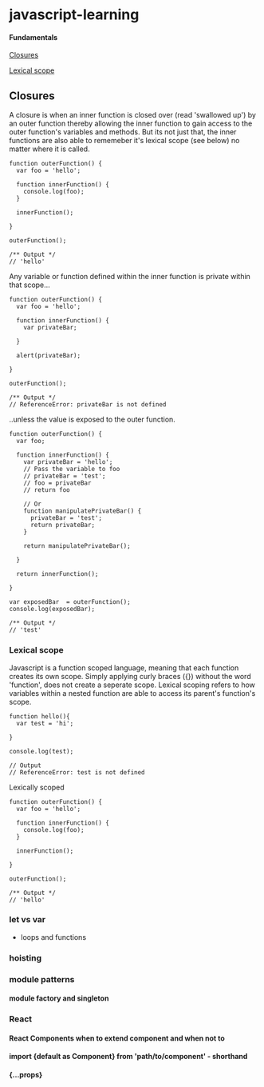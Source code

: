 # javascript-learning

#### Fundamentals
[Closures](#closures)

[Lexical scope](#lexical-scope)

## Closures

A closure is when an inner function is closed over (read 'swallowed up') by an outer function thereby allowing the inner function to gain access to the outer function's variables and methods. But its not just that, the inner functions are also able to rememeber it's lexical scope (see below) no matter where it is called. 

```
function outerFunction() {
  var foo = 'hello';
  
  function innerFunction() {
    console.log(foo);
  }
  
  innerFunction();
  
}

outerFunction();

/** Output */
// 'hello'
```

Any variable or function defined within the inner function is private within that scope...

```
function outerFunction() {
  var foo = 'hello';
  
  function innerFunction() {
    var privateBar;
    
  }
  
  alert(privateBar);
  
}

outerFunction();

/** Output */
// ReferenceError: privateBar is not defined
```

..unless the value is exposed to the outer function.

```
function outerFunction() {
  var foo;
  
  function innerFunction() {
    var privateBar = 'hello';
    // Pass the variable to foo 
    // privateBar = 'test';
    // foo = privateBar
    // return foo
    
    // Or
    function manipulatePrivateBar() {
      privateBar = 'test';
      return privateBar;
    }
    
    return manipulatePrivateBar();
    
  }
  
  return innerFunction();
  
}

var exposedBar  = outerFunction();
console.log(exposedBar);

/** Output */
// 'test'

```
### Lexical scope
Javascript is a function scoped language, meaning that each function creates its own scope. Simply applying curly braces ({}) without the word 'function', does not create a seperate scope. Lexical scoping refers to how variables within a nested function are able to access its parent's function's scope.

```
function hello(){
  var test = 'hi';
    
}

console.log(test);

// Output
// ReferenceError: test is not defined
```

Lexically scoped
```
function outerFunction() {
  var foo = 'hello';
  
  function innerFunction() {
    console.log(foo);
  }
  
  innerFunction();
  
}

outerFunction();

/** Output */
// 'hello'
```

### let vs var 
 - loops and functions

### hoisting
### module patterns
#### module factory and singleton
### React
#### React Components when to extend component and when not to
#### import {default as Component} from 'path/to/component' - shorthand
#### {...props}


